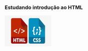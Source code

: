 <h3> Estudando introdução ao HTML </h3>

<div class="container">
    <img src=   "R.jpeg"  width ="150" height="100" >
    </div>
<style>
main
{
background-color:blue;
}
</style>